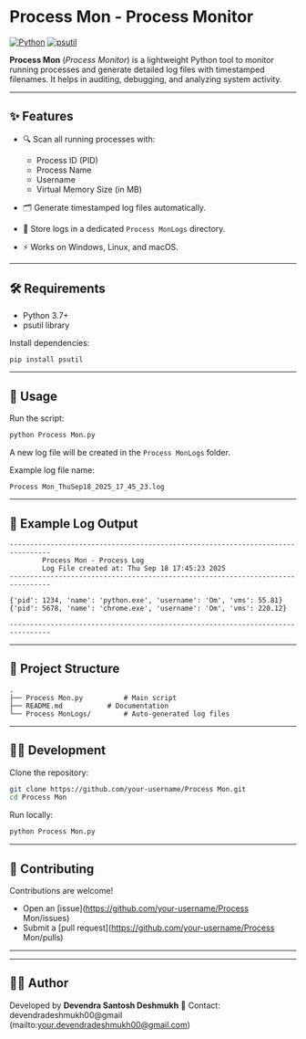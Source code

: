 # Process Mon - Process Monitor

[![Python](https://img.shields.io/badge/Python-3.7%2B-blue.svg)](https://www.python.org/)
[![psutil](https://img.shields.io/badge/dependency-psutil-green.svg)](https://pypi.org/project/psutil/)

**Process Mon** (*Process Monitor*) is a lightweight Python tool to monitor running processes and generate detailed log files with timestamped filenames. It helps in auditing, debugging, and analyzing system activity.

---

## ✨ Features

* 🔍 Scan all running processes with:

  * Process ID (PID)
  * Process Name
  * Username
  * Virtual Memory Size (in MB)
* 🗂️ Generate timestamped log files automatically.
* 📁 Store logs in a dedicated `Process MonLogs` directory.
* ⚡ Works on Windows, Linux, and macOS.

---

## 🛠️ Requirements

* Python 3.7+
* psutil library

Install dependencies:

```bash
pip install psutil
```

---

## 🚀 Usage

Run the script:

```bash
python Process Mon.py
```

A new log file will be created in the `Process MonLogs` folder.

Example log file name:

```
Process Mon_ThuSep18_2025_17_45_23.log
```

---

## 📄 Example Log Output

```
--------------------------------------------------------------------------------
        Process Mon - Process Log
        Log File created at: Thu Sep 18 17:45:23 2025
--------------------------------------------------------------------------------

{'pid': 1234, 'name': 'python.exe', 'username': 'Om', 'vms': 55.81}
{'pid': 5678, 'name': 'chrome.exe', 'username': 'Om', 'vms': 220.12}

--------------------------------------------------------------------------------
```

---

## 📂 Project Structure

```
.
├── Process Mon.py          # Main script
├── README.md           # Documentation
└── Process MonLogs/        # Auto-generated log files
```

---

## 🧑‍💻 Development

Clone the repository:

```bash
git clone https://github.com/your-username/Process Mon.git
cd Process Mon
```

Run locally:

```bash
python Process Mon.py
```

---

## 🤝 Contributing

Contributions are welcome!

* Open an [issue](https://github.com/your-username/Process Mon/issues)
* Submit a [pull request](https://github.com/your-username/Process Mon/pulls)

---


---

## 👨‍💻 Author

Developed by **Devendra Santosh Deshmukh**
📧 Contact: devendradeshmukh00@gmail
(mailto:your.devendradeshmukh00@gmail.com)
